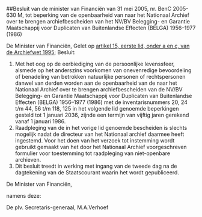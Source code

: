 <meta http-equiv='Content-Type' content='text/html; charset=utf-8' />

##Besluit van de minister van Financiën van 31 mei 2005, nr. BenC 2005-630 M, tot beperking van de openbaarheid van naar het Nationaal Archief over te brengen archiefbescheiden van het NV/BV Belegging- en Garantie Maatschappij voor Duplicaten van Buitenlandse Effecten (BELGA) 1956–1977 (1986)

De Minister van Financiën,
Gelet op [artikel 15, eerste lid, onder a en c, van de Archiefwet 1995](../../../../../../../../../wet/archiefwet/1995/BWBR0007376/README.md);
Besluit:
1.  Met het oog op de eerbiediging van de persoonlijke levenssfeer, alsmede op het anderszins voorkomen van onevenredige bevoordeling of benadeling van betrokken natuurlijke personen of rechtspersonen danwel van derden worden aan de openbaarheid van de naar het Nationaal Archief over te brengen archiefbescheiden van de NV/BV Belegging- en Garantie Maatschappij voor Duplicaten van Buitenlandse Effecten (BELGA) 1956–1977 (1986) met de inventarisnummers 20, 24 t/m 44, 56 t/m 118, 125 in het volgende lid genoemde beperkingen gesteld tot 1 januari 2036, zijnde een termijn van vijftig jaren gerekend vanaf 1 januari 1986. 
2. Raadpleging van de in het vorige lid genoemde bescheiden is slechts mogelijk nadat de directeur van het Nationaal archief daarmee heeft ingestemd. Voor het doen van het verzoek tot instemming wordt gebruikt gemaakt van het door het Nationaal Archief voorgeschreven formulier voor toestemming tot raadpleging van niet-openbare archieven. 
3. Dit besluit treedt in werking met ingang van de tweede dag na de dagtekening van de Staatscourant waarin het wordt gepubliceerd.

De 
Minister van Financiën,

namens deze:

De 
plv. Secretaris-generaal, 
M.A.Verhoef
